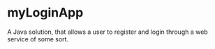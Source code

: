 # myLoginApp
A Java solution, that allows a user to register and login through a web service of some sort.
